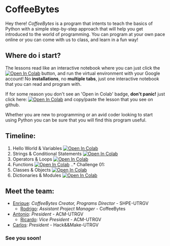 # CoffeeBytes

Hey there! *CoffeeBytes* is a program that intents to teach the basics of Python with a simple step-by-step approach that will help you get introduced to the world of programming. You can program at your own pace online or you can come with us to class, and learn in a fun way!

## Where do i start?

The lessons read like an interactive notebook where you can just click the [![Open In Colab](https://colab.research.google.com/assets/colab-badge.svg)](https://colab.research.google.com) button, and run the virtual environment with your Google account! No **installations**, no **multiple tabs**, just one interactive notebook that you can read and program with. 

If for some reason you don't see an 'Open in Colab' badge, **don't panic!** just click here: [![Open In Colab](https://colab.research.google.com/assets/colab-badge.svg)](https://colab.research.google.com) and copy/paste the lesson that you see on github.

Whether you are new to programming or an avid coder looking to start using Python you can be sure that you will find this program useful. 

## Timeline:

1. Hello World & Variables [![Open In Colab](https://colab.research.google.com/assets/colab-badge.svg)](https://colab.research.google.com/github/enrprz/CoffeeBytes/blob/master/CoffeeBytes_01.ipynb)
2. Strings & Conditional Statements [![Open In Colab](https://colab.research.google.com/assets/colab-badge.svg)](https://colab.research.google.com/github/enrprz/CoffeeBytes/blob/master/CoffeeBytes_02.ipynb)
3. Operators & Loops [![Open In Colab](https://colab.research.google.com/assets/colab-badge.svg)](https://colab.research.google.com/github/enrprz/CoffeeBytes/blob/master/CoffeeBytes_03.ipynb)
4. Functions [![Open In Colab](https://colab.research.google.com/assets/colab-badge.svg)](https://colab.research.google.com/github/enrprz/CoffeeBytes/blob/master/CoffeeBytes_04.ipynb)
..* Challenge 01: 
5. Classes & Objects [![Open In Colab](https://colab.research.google.com/assets/colab-badge.svg)](https://colab.research.google.com/github/enrprz/CoffeeBytes/blob/master/CoffeeBytes_05.ipynb)
6. Dictionaries & Modules [![Open In Colab](https://colab.research.google.com/assets/colab-badge.svg)](https://colab.research.google.com/github/enrprz/CoffeeBytes/blob/master/CoffeeBytes_06.ipynb)
          
## Meet the team:

* [Enrique](https://github.com/enrprz): *CoffeeBytes Creator, Programs Director* - SHPE-UTRGV
   - [Rodrigo](https://github.com/rodbarr): *Assistant Project Manager* - CoffeeBytes
* [Antonio](https://github.com/aadame3311): *President* - ACM-UTRGV
   - [Ricardo](https://github.com/RiccardT): *Vice President* - ACM-UTRGV
* [Carlos](https://github.com/crzaratech): *President* - Hack&&Make-UTRGV

### See you soon!
